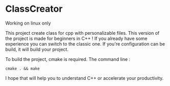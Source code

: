 # ClassCreator

Working on linux only

This project create class for cpp with personalizable files.
This version of the project is made for beginners in C++ !
If you already have some experience you can switch to the classic one.
If you're configuration can be build, it will build your project.

To build the project, cmake is required.
The command line :
```
cmake . && make
```

I hope that will help you to understand C++ or accelerate your productivity.